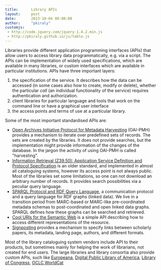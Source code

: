 ```yaml
---
title:      Library APIs
layout:     post
date:       2023-10-04 00:00:00
author:     "pkiraly"
customjs:
 - http://code.jquery.com/jquery-1.4.2.min.js
 - http://pkiraly.github.io/js/table.js
---
```


Libraries provide different application programming interfaces (APIs) that allow users to access library data programmatically, e.g. via a script. The APIs can be implementation of widely used specifications, which are available in many libraries, or custom interfaces which are available in particular institutions. APIs have three important layers: 

<!-- more -->

1. the specification of the service. It describes how the data can be accessed (in some cases also how to create, modify or delete), whether the particular _call_ (an individual functionality of the service) requires authentication and authorization.
2. client libraries for particular language and tools that work on the command line or have a graphical user interface
3. the access points and terms of use at a particular library. 

Some of the most important standardised APIs are:

* [Open Archives Initiative Protocol for Metadata Harvesting](https://www.openarchives.org/pmh/) (OAI-PMH) provides a mechanism to iterate over predefined sets of records. The sets are created by the libraries. It does not provide searches, but the implementation might provide information of the changes of the database. In the jargon the activity of using OAI-PMH is called "harvesting".
* [Information Retrieval (Z39.50): Application Service Definition and Protocol Specification](https://www.loc.gov/z3950/agency/) is an older standard, and implemented in almost all cataloguing systems, however its access point is not always public. Most of the libraries set some limitations, so one can not download an arbitrary number of records. It provides search possibilities via a peculiar query language.
* [SPARQL Protocol and RDF Query Language](https://www.w3.org/TR/sparql11-overview/), a communication protocol and a query language for RDF graphs (linked data). We live in a transition period from MARC-based or MARC-like pre-coordinated metadata schemas to post-coordinated and open linked data graphs. SPARQL defines how these graphs can be searched and retrieved. 
* [Cool URIs for the Semantic Web](https://www.w3.org/TR/cooluris/) is a simple API describing how to access different representations of the resource.
* [Signposting](https://signposting.org/) provides a mechanism to specify links between scholarly papers, its metadata, landing page, authors, and different formats.

Most of the library cataloguing system vendors include API to their products, but sometimes mainly for helping the work of librarians, not created for end users. The large libraries and library consortia also provide custom APIs, such like [Europeana](https://pro.europeana.eu/page/apis), [Digital Public Library of America](https://dp.la/guides/for-developers), [Library of Congress](https://www.loc.gov/apis/), [OCLC WorldCat](https://developer.api.oclc.org/wcv2)

